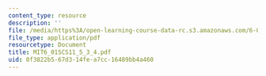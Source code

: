 ```yaml
---
content_type: resource
description: ''
file: /media/https%3A/open-learning-course-data-rc.s3.amazonaws.com/6-01sc-introduction-to-electrical-engineering-and-computer-science-i-spring-2011/0f3822b567d314fea7cc16489bb4a460_MIT6_01SCS11_5_3_4.pdf
file_type: application/pdf
resourcetype: Document
title: MIT6_01SCS11_5_3_4.pdf
uid: 0f3822b5-67d3-14fe-a7cc-16489bb4a460
---
```

